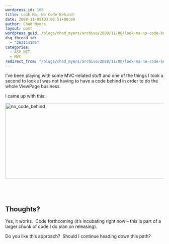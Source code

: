 ```yaml
---
wordpress_id: 108
title: Look Ma, No Code-Behind!
date: 2008-11-09T03:08:51+00:00
author: Chad Myers
layout: post
wordpress_guid: /blogs/chad_myers/archive/2008/11/08/look-ma-no-code-behind.aspx
dsq_thread_id:
  - "262114195"
categories:
  - ASP.NET
  - MVC
redirect_from: "/blogs/chad_myers/archive/2008/11/08/look-ma-no-code-behind.aspx/"
---
```

I’ve been playing with some MVC-related stuff and one of the things I took a second to look at was not having to have a code behind in order to do the whole ViewPage<MODEL> business.

I came up with this:

[<img style="border-top-width: 0px;border-left-width: 0px;border-bottom-width: 0px;border-right-width: 0px" height="241" alt="no_code_behind" src="http://lostechies.com/content/chadmyers/uploads/2011/03/no_code_behind_thumb.png" width="526" border="0" />](http://lostechies.com/content/chadmyers/uploads/2011/03/no_code_behind_2.png) 

## &#160;

## Thoughts?

Yes, it works.&#160; Code forthcoming (it’s incubating right now – this is part of a larger chunk of code I do plan on releasing).

Do you like this approach?&#160; Should I continue heading down this path?